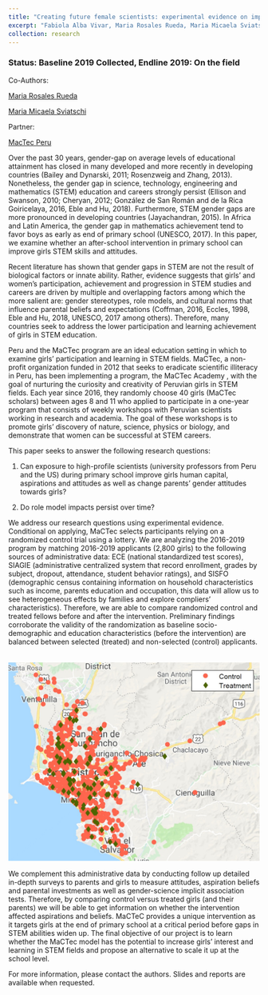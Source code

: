 ```yaml
---
title: "Creating future female scientists: experimental evidence on improving STEM skills and attitudes in Peru"
excerpt: "Fabiola Alba Vivar, Maria Rosales Rueda, Maria Micaela Sviatschi"
collection: research
---
```


### Status: Baseline 2019 Collected, Endline 2019: On the field

Co-Authors:

[Maria Rosales Rueda](http://www.mariafrosales.com)
 
[Maria Micaela Sviatschi](http://www.micaelasviatschi.com/)
 
 Partner:

[MacTec Peru](https://www.mactecperu.com/)


Over the past 30 years, gender-gap on average levels of educational attainment has closed in many developed and more recently in developing countries (Bailey and Dynarski, 2011; Rosenzweig and Zhang, 2013). Nonetheless, the gender gap in science, technology, engineering and mathematics (STEM) education and careers strongly persist (Ellison and Swanson, 2010; Cheryan, 2012; González de San Román and de la Rica Goiricelaya, 2016, Eble and Hu, 2018). Furthermore, STEM gender gaps are more pronounced in developing countries (Jayachandran, 2015). In Africa and Latin America, the gender gap in mathematics achievement tend to favor boys as early as end of primary school (UNESCO, 2017). In this paper, we examine whether an after-school intervention in primary school can improve girls STEM skills and attitudes. 

Recent literature has shown that gender gaps in STEM are not the result of biological factors or innate ability. Rather, evidence suggests that girls’ and women’s participation, achievement and progression in STEM studies and careers are driven by multiple and overlapping factors among which the more salient are: gender stereotypes, role models, and cultural norms that influence parental beliefs and expectations (Coffman, 2016, Eccles, 1998, Eble and Hu, 2018, UNESCO, 2017 among others). Therefore, many countries seek to address the lower participation and learning achievement of girls in STEM education. 

Peru and the MaCTec program are an ideal education setting in which to examine girls’ participation and learning in STEM fields. MaCTec, a non-profit organization funded in 2012 that seeks to eradicate scientific illiteracy in Peru, has been implementing a program, the MaCTec Academy , with the goal of nurturing the curiosity and creativity of Peruvian girls in STEM fields. Each year since 2016, they randomly choose 40 girls (MaCTec scholars) between ages 8 and 11 who applied to participate in a one-year program that consists of weekly workshops with Peruvian scientists working in research and academia. The goal of these workshops is to promote girls’ discovery of nature, science, physics or biology, and demonstrate that women can be successful at STEM careers. 

This paper seeks to answer the following research questions:

1) Can exposure to high-profile scientists (university professors from Peru and the US) during primary school improve girls human capital, aspirations and attitudes as well as change parents’ gender attitudes towards girls? 

2) Do role model impacts persist over time?

We address our research questions using experimental evidence. Conditional on applying, MaCTec selects participants relying on a randomized control trial using a lottery. We are analyzing the 2016-2019 program by matching 2016-2019 applicants (2,800 girls) to the following sources of administrative data: ECE (national standardized test scores), SIAGIE (administrative centralized system that record enrollment, grades by subject, dropout, attendance, student behavior ratings), and SISFO (demographic census containing information on household characteristics such as income, parents education and occupation, this data will allow us to see heterogeneous effects by families and explore compliers’ characteristics). Therefore, we are able to compare randomized control and treated fellows before and after the intervention. Preliminary findings corroborate the validity of the randomization as baseline socio-demographic and education characteristics (before the intervention) are balanced between selected (treated) and non-selected (control) applicants.

<br/><img src='/images/MacTecMapTreat.jpg'>

We complement this administrative data by conducting follow up detailed in-depth surveys to parents and girls to measure attitudes, aspiration beliefs and parental investments as well as gender-science implicit association tests. Therefore, by comparing control versus treated girls (and their parents) we will be able to get information on whether the intervention affected aspirations and beliefs. MaCTeC provides a unique intervention as it targets girls at the end of primary school at a critical period before gaps in STEM abilities widen up. The final objective of our project is to learn whether the MaCTec model has the potential to increase girls’ interest and learning in STEM fields and propose an alternative to scale it up at the school level.
 
For more information, please contact the authors. 
Slides and reports are available when requested. 
